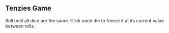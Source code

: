 ## Tenzies Game
Roll until all dice are the same. Click
each die to freeze it at its current value between rolls.
